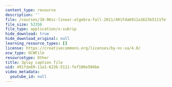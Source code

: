 ```yaml
---
content_type: resource
description: ''
file: /courses/18-06sc-linear-algebra-fall-2011/491fda6911a1623b5111fef106e504be_UCc9q_cAhho.srt
file_size: 52356
file_type: application/x-subrip
hide_download: true
hide_download_original: null
learning_resource_types: []
license: https://creativecommons.org/licenses/by-nc-sa/4.0/
ocw_type: OCWFile
resourcetype: Other
title: 3play caption file
uid: 491fda69-11a1-623b-5111-fef106e504be
video_metadata:
  youtube_id: null
---
```

